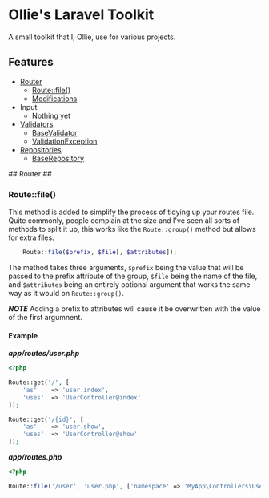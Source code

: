 Ollie's Laravel Toolkit
=======================

A small toolkit that I, Ollie, use for various projects.

## Features ##

 - [Router](#router)
   - [Route::file()](#router-filer)
   - [Modifications](#router-modifications)
 - Input
   - Nothing yet
 - [Validators](#validators)
   - [BaseValidator](#validators-base)
   - [ValidationException](#validators-exception)
 - [Repositories](#repositories)
   - [BaseRepository](#repositories-base)


<a name="router" />
## Router ##

### Route::file() ###

This method is added to simplify the process of tidying up your routes file. Quite commonly, people complain at the size and I've seen all sorts of methods to split it up, this works like the `Route::group()` method but allows for extra files.

```php
    Route::file($prefix, $file[, $attributes]);
```

The method takes three arguments, `$prefix` being the value that will be passed to the prefix attribute of the group, `$file` being the name of the file, and `$attributes` being an entirely optional argument that works the same way as it would on `Route::group()`.

***NOTE*** Adding a prefix to attributes will cause it be overwritten with the value of the first argumnent.

#### Example ####

***app/routes/user.php***

```php
<?php

Route::get('/', [
	'as'	=> 'user.index',
	'uses'	=> 'UserController@index'
]);

Route::get('/{id}', [
	'as'	=> 'user.show',
	'uses'	=> 'UserController@show'
]);
```

***app/routes.php***

```php
<?php

Route::file('/user', 'user.php', ['namespace' => 'MyApp\Controllers\User', 'before' => 'auth']);
```